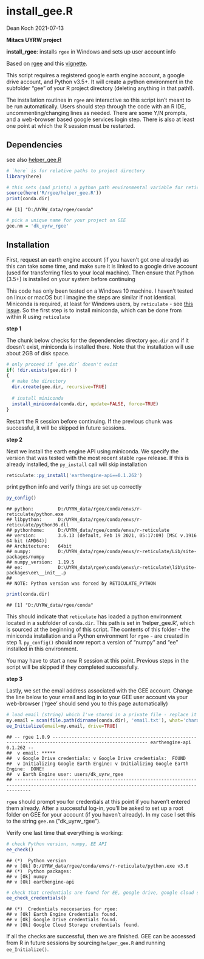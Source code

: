 install\_gee.R
================
Dean Koch
2021-07-13

**Mitacs UYRW project**

**install\_rgee**: installs `rgee` in Windows and sets up user account
info

Based on [rgee](https://github.com/r-spatial/rgee) and this
[vignette](https://cran.r-project.org/web/packages/rgee/vignettes/rgee01.html).

This script requires a registered google earth engine account, a google
drive account, and Python v3.5+. It will create a python environment in
the subfolder “gee” of your R project directory (deleting anything in
that path!).

The installation routines in `rgee` are interactive so this script isn’t
meant to be run automatically. Users should step through the code with
an R IDE, uncommenting/changing lines as needed. There are some Y/N
prompts, and a web-browser based google services login step. There is
also at least one point at which the R session must be restarted.

## Dependencies

see also
[helper\_gee.R](https://github.com/deankoch/UYRW_data/blob/master/markdown/helper_gee.md)

``` r
# `here` is for relative paths to project directory 
library(here)

# this sets (and prints) a python path environmental variable for reticulate within the miniconda folder
source(here('R/rgee/helper_gee.R'))
print(conda.dir)
```

    ## [1] "D:/UYRW_data/rgee/conda"

``` r
# pick a unique name for your project on GEE
gee.nm = 'dk_uyrw_rgee'
```

## Installation

First, request an earth engine account (if you haven’t got one already)
as this can take some time, and make sure it is linked to a google drive
account (used for transferring files to your local machine). Then ensure
that Python (3.5+) is installed on your system before continuing

This code has only been tested on a Windows 10 machine. I haven’t tested
on linux or macOS but I imagine the steps are similar if not identical.
Miniconda is required, at least for Windows users, by `reticulate` - see
[this issue](https://github.com/r-spatial/rgee/issues/99). So the first
step is to install miniconda, which can be done from within R using
`reticulate`

**step 1**

The chunk below checks for the dependencies directory `gee.dir` and if
it doesn’t exist, miniconda is installed there. Note that the
installation will use about 2GB of disk space.

``` r
# only proceed if `gee.dir` doesn't exist
if( !dir.exists(gee.dir) )
{
  # make the directory
  dir.create(gee.dir, recursive=TRUE)
  
  # install miniconda
  install_miniconda(conda.dir, update=FALSE, force=TRUE)
}
```

Restart the R session before continuing. If the previous chunk was
successful, it will be skipped in future sessions.

**step 2**

Next we install the earth engine API using miniconda. We specify the
version that was tested with the most recent stable `rgee` release. If
this is already installed, the `py_install` call will skip installation

``` r
reticulate::py_install('earthengine-api==0.1.262')
```

print python info and verify things are set up correctly

``` r
py_config()
```

    ## python:         D:/UYRW_data/rgee/conda/envs/r-reticulate/python.exe
    ## libpython:      D:/UYRW_data/rgee/conda/envs/r-reticulate/python36.dll
    ## pythonhome:     D:/UYRW_data/rgee/conda/envs/r-reticulate
    ## version:        3.6.13 (default, Feb 19 2021, 05:17:09) [MSC v.1916 64 bit (AMD64)]
    ## Architecture:   64bit
    ## numpy:          D:/UYRW_data/rgee/conda/envs/r-reticulate/Lib/site-packages/numpy
    ## numpy_version:  1.19.5
    ## ee:             D:\UYRW_data\rgee\conda\envs\r-reticulate\lib\site-packages\ee\__init__.p
    ## 
    ## NOTE: Python version was forced by RETICULATE_PYTHON

``` r
print(conda.dir)
```

    ## [1] "D:/UYRW_data/rgee/conda"

This should indicate that `reticulate` has loaded a python environment
located in a subfolder of `conda.dir`. This path is set in
‘helper\_gee.R’, which is sourced at the beginning of this script. The
contents of this folder - the miniconda installation and a Python
environment for `rgee` - are created in step 1. `py_config()` should now
report a version of “numpy” and “ee” installed in this environment.

You may have to start a new R session at this point. Previous steps in
the script will be skipped if they completed successfully.

**step 3**

Lastly, we set the email address associated with the GEE account. Change
the line below to your email and log in to your GEE user account via
your web-browser (‘rgee’ should send you to this page automatically)

``` r
# load email (string) which I've stored in a private file - replace it with your own 
my.email = scan(file.path(dirname(conda.dir), 'email.txt'), what='character')
ee_Initialize(email=my.email, drive=TRUE)
```

    ## -- rgee 1.0.9 --------------------------------------------------------------------------------------------------------- earthengine-api 0.1.262 -- 
    ##  v email: ***** 
    ##  v Google Drive credentials: v Google Drive credentials:  FOUND
    ##  v Initializing Google Earth Engine: v Initializing Google Earth Engine:  DONE!
    ##  v Earth Engine user: users/dk_uyrw_rgee 
    ## --------------------------------------------------------------------------------------------------------------------------------------------------

`rgee` should prompt you for credentials at this point if you haven’t
entered them already. After a successful log-in, you’ll be asked to set
up a root folder on GEE for your account (if you haven’t already). In my
case I set this to the string `gee.nm` (“dk\_uyrw\_rgee”).

Verify one last time that everything is working:

``` r
# check Python version, numpy, EE API
ee_check()
```

    ## (*)  Python version
    ## v [Ok] D:/UYRW_data/rgee/conda/envs/r-reticulate/python.exe v3.6
    ## (*)  Python packages:
    ## v [Ok] numpy
    ## v [Ok] earthengine-api

``` r
# check that credentials are found for EE, google drive, google cloud storage
ee_check_credentials()
```

    ## (*)  Credentials neccesaries for rgee:
    ## v [Ok] Earth Engine Credentials found.
    ## v [Ok] Google Drive credentials found.
    ## v [Ok] Google Cloud Storage credentials found.

If all the checks are successful, then we are finished. GEE can be
accessed from R in future sessions by sourcing `helper_gee.R` and
running `ee_Initialize()`.
